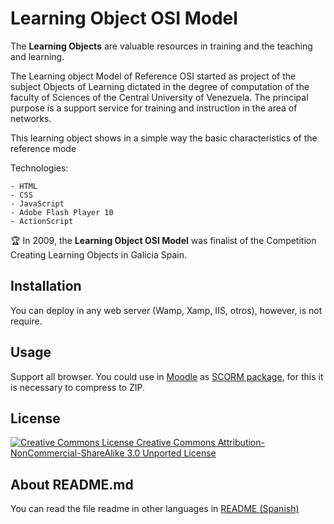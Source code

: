 # Learning Object OSI Model
The **Learning Objects** are valuable resources in training and the teaching and learning.

The Learning object Model of Reference OSI started as project of the subject Objects of Learning dictated in the degree of computation of the faculty of Sciences of the Central University of Venezuela. The principal purpose is a support service for training and instruction in the area of networks.

This learning object shows in a simple way the basic characteristics of the reference mode

Technologies:

```
- HTML
- CSS
- JavaScript
- Adobe Flash Player 10
- ActionScript
```

:trophy:
In 2009, the **Learning Object OSI Model** was finalist of the Competition Creating Learning Objects in Galicia Spain.

## Installation 
You can deploy in any web server (Wamp, Xamp, IIS, otros), however, is not require.

## Usage
Support all browser.
You could use in [Moodle](https://moodle.org/) as [SCORM package](https://docs.moodle.org/all/es/SCORM), for this it is necessary to compress to ZIP.

## License
[![Creative Commons License](https://i.creativecommons.org/l/by-nc-sa/3.0/88x31.png) Creative Commons Attribution-NonCommercial-ShareAlike 3.0 Unported License](http://creativecommons.org/licenses/by-nc-sa/3.0/)

## About README.md
You can read the file readme in other languages in [README (Spanish)](https://github.com/mjcr023c/osi/blob/master/README.es-ES.md)